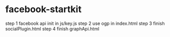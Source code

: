 # facebook-startkit
step 1
facebook api init in js/key.js
step 2
use ogp in index.html
step 3
finish socialPlugin.html
step 4
finish graphApi.html

